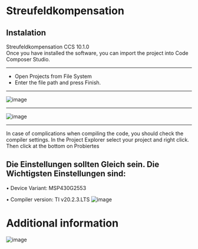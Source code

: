 # Streufeldkompensation

## Instalation

Streufeldkompensation CCS 10.1.0 \
Once you have installed the software, you can import the project into Code Composer Studio. 
***
+ Open Projects from File System 
+ Enter the file path and press Finish.
***
![image](https://user-images.githubusercontent.com/45595553/107525832-83d69f00-6bb7-11eb-93b5-e78175cd46eb.png)
***

![image](https://user-images.githubusercontent.com/45595553/107526025-b54f6a80-6bb7-11eb-817a-a5aaa6c77261.png)
***
In case of complications when compiling the code, you should check the compiler settings. In the Project Explorer select your project and right click. Then click at the bottom on Probiertes

## Die Einstellungen sollten Gleich sein. Die Wichtigsten Einstellungen sind:

•	Device Variant: MSP430G2553

•	Compiler version: TI v20.2.3.LTS
![image](https://user-images.githubusercontent.com/45595553/107526096-c6987700-6bb7-11eb-9e4d-496e6a06d7e2.png)



# Additional information
![image](https://user-images.githubusercontent.com/45595553/107525528-36f2c880-6bb7-11eb-9db6-6b51aa18654b.png)



